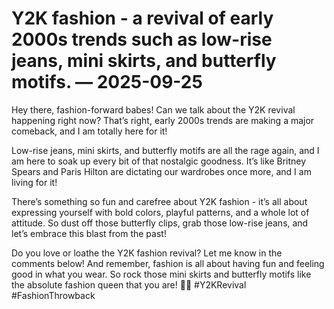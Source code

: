 # Y2K fashion - a revival of early 2000s trends such as low-rise jeans, mini skirts, and butterfly motifs. — 2025-09-25

Hey there, fashion-forward babes! Can we talk about the Y2K revival happening right now? That’s right, early 2000s trends are making a major comeback, and I am totally here for it!

Low-rise jeans, mini skirts, and butterfly motifs are all the rage again, and I am here to soak up every bit of that nostalgic goodness. It’s like Britney Spears and Paris Hilton are dictating our wardrobes once more, and I am living for it!

There’s something so fun and carefree about Y2K fashion - it’s all about expressing yourself with bold colors, playful patterns, and a whole lot of attitude. So dust off those butterfly clips, grab those low-rise jeans, and let’s embrace this blast from the past!

Do you love or loathe the Y2K fashion revival? Let me know in the comments below! And remember, fashion is all about having fun and feeling good in what you wear. So rock those mini skirts and butterfly motifs like the absolute fashion queen that you are! 💖✨ #Y2KRevival #FashionThrowback